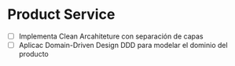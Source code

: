 # Product Service

- [ ] Implementa Clean Arcahiteture con separación de capas
- [ ] Aplicac Domain-Driven Design DDD para modelar el dominio del producto
